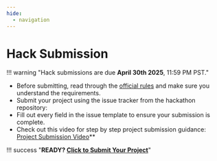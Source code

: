```yaml
---
hide:
  - navigation
---
```


# Hack Submission

!!! warning "Hack submissions are due **April 30th 2025**, 11:59 PM PST."

  - Before submitting, read through the [official rules](rules.md) and make sure you understand the requirements.
  - Submit your project using the issue tracker from the hackathon repository:
  - Fill out every field in the issue template to ensure your submission is complete.
  - Check out this video for step by step project submission guidance: [Project Submission Video](https://github.com/microsoft/hack-together-teams/assets/3199282/572ea387-61ec-4b77-9885-23b5b2bd39bd)**

!!! success "**READY? [Click to Submit Your Project](https://github.com/microsoft/AI_Agents_Hackathon/issues/new?template=project.yml)**"
